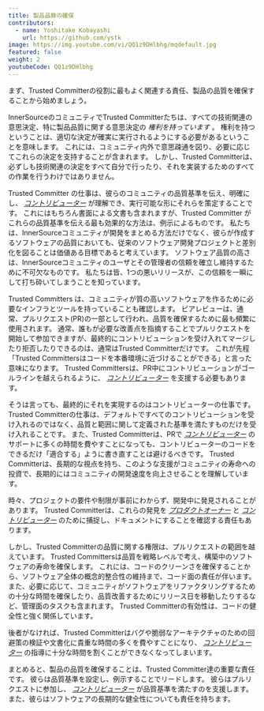 ```yaml
---
title: 製品品質の確保
contributors:
  - name: Yoshitake Kobayashi
    url: https://github.com/ystk
image: https://img.youtube.com/vi/QQ1z9DHlbhg/mqdefault.jpg
featured: false
weight: 2
youtubeCode: QQ1z9DHlbhg
---
```

<div class="paragraph">
<p>まず、Trusted Committerの役割に最もよく関連する責任、製品の品質を確保することから始めましょう。</p>
</div>
<div class="paragraph">
<p>InnerSourceのコミュニティでTrusted Committerたちは、すべての技術関連の意思決定、特に製品品質に関する意思決定の <em>権利を持っています</em> 。
権利を持つということは、適切な決定が確実に実行されるようにする必要があるということを意味します。
これには、コミュニティ内外で意思疎通を図り、必要に応じてこれらの決定を支持することが含まれます。
しかし、Trusted Committerは、必ずしも技術関連の決定をすべて自分で行ったり、それを実装するためのすべての作業を行うわけではありません。</p>
</div>
<div class="paragraph">
<p>Trusted Committer の仕事は、彼らのコミュニティの品質基準を伝え、明確にし、 <a href="https://innersourcecommons.net/learn/learning-path/contributor/01"><em>コントリビューター</em></a> が理解でき、実行可能な形にそれらを策定することです。
これにはもちろん書面による文書も含まれますが、Trusted Committer がこれらの品質基準を伝える最も効果的な方法は、例示によるものです。
私たちは、InnerSourceコミュニティが開発をまとめる方法だけでなく、彼らが作成するソフトウェアの品質においても、従来のソフトウェア開発プロジェクトと差別化を図ることは価値ある目標であると考えています。
ソフトウェア品質の高さは、InnerSourceコミュニティのユーザとその管理者の信頼を確立し維持するために不可欠なものです。
私たちは皆、1つの悪いリリースが、この信頼を一瞬にして打ち砕いてしまうことを知っています。</p>
</div>
<div class="paragraph">
<p>Trusted Committers は、コミュニティが質の高いソフトウェアを作るために必要なインフラとツールを持っていることも確認します。
ピアレビューは、通常、プルリクエスト(PR)の一部として行われ、品質を確保するために最も頻繁に使用されます。
通常、誰もが必要な改善点を指摘することでプルリクエストを開始して参加できますが、最終的にコントリビューションを受け入れてマージしたり拒否したりできるのは、通常はTrusted Committerだけです。
これが先程「Trusted Committersはコードを本番環境に近づけることができる」と言った意味になります。
Trusted Committersは、PR中にコントリビューションがゴールラインを越えられるように、 <a href="https://innersourcecommons.net/learn/learning-path/contributor/01"><em>コントリビューター</em></a> を支援する必要もあります。</p>
</div>
<div class="paragraph">
<p>そうは言っても、最終的にそれを実現するのはコントリビューターの仕事です。
Trusted Committerの仕事は、デフォルトですべてのコントリビューションを受け入れるのではなく、品質と範囲に関して定義された基準を満たすものだけを受け入れることです。
また、Trusted Committerは、PRで <a href="https://innersourcecommons.net/learn/learning-path/contributor/01"><em>コントリビューター</em></a> のサポートに多くの時間を費やすことになっても、コントリビューターのコードをできるだけ「適合する」ように書き直すことは避けるべきです。
Trusted Committerは、長期的な視点を持ち、このような支援がコミュニティの寿命への投資で、長期的にはコミュニティの開発速度を向上させることを理解しています。</p>
</div>
<div class="paragraph">
<p>時々、プロジェクトの要件や制限が事前にわからず、開発中に発見されることがあります。
Trusted Committerは、これらの発見を <a href="https://innersourcecommons.net/learn/learning-path/product-owner/01"><em>プロダクトオーナー</em></a> と <a href="https://innersourcecommons.net/learn/learning-path/contributor/01"><em>コントリビューター</em></a> のために捕捉し、ドキュメントにすることを確認する責任もあります。</p>
</div>
<div class="paragraph">
<p>しかし、Trusted Committerの品質に関する権限は、プルリクエストの範囲を越えています。
Trusted Committersは品質を戦略レベルで考え、構築中のソフトウェアの寿命を確保します。
これには、コードのクリーンさを確保することから、ソフトウェア全体の概念的整合性の維持まで、コード面の責任が伴います。
また、必要に応じて、コミュニティがソフトウェアをリファクタリングするための十分な時間を確保したり、品質改善するためにリリース日を移動したりするなど、管理面のタスクも含まれます。
Trusted Committerの有効性は、コードの健全性と強く関係しています。</p>
</div>
<div class="paragraph">
<p>後者がなければ、Trusted Committerはバグや脆弱なアーキテクチャのための回避策の検証や文書化に貴重な時間の多くを費やすことになり、 <a href="https://innersourcecommons.net/learn/learning-path/contributor/01"><em>コントリビューター</em></a> の指導に十分な時間を割くことができなくなってしまいます。</p>
</div>
<div class="paragraph">
<p>まとめると、製品の品質を確保することは、Trusted Committer達の重要な責任です。
彼らは品質基準を設定し、例示することでリードします。
彼らはプルリクエストに参加し、 <a href="https://innersourcecommons.net/learn/learning-path/contributor/01"><em>コントリビューター</em></a> が品質基準を満たすのを支援します。
また、彼らはソフトウェアの長期的な健全性についても責任を持ちます。</p>
</div>
<!--- This file autogenerated from https://github.com/InnerSourceCommons/InnerSourceLearningPath/blob/master/scripts -->